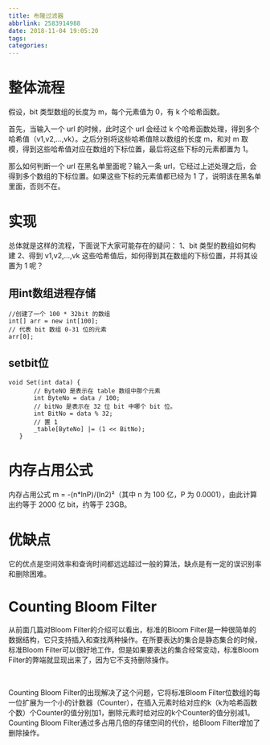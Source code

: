 ```yaml
---
title: 布隆过滤器
abbrlink: 2583914988
date: 2018-11-04 19:05:20
tags:
categories:
---
```

# 整体流程
假设，bit 类型数组的长度为 m，每个元素值为 0，有 k 个哈希函数。

首先，当输入一个 url 的时候，此时这个 url 会经过 k 个哈希函数处理，得到多个哈希值（v1,v2,...,vk）。之后分别将这些哈希值除以数组的长度 m，和对 m 取模，得到这些哈希值对应在数组的下标位置，最后将这些下标的元素都置为 1。

那么如何判断一个 url 在黑名单里面呢？输入一条 url，它经过上述处理之后，会得到多个数组的下标位置。如果这些下标的元素值都已经为 1 了，说明该在黑名单里面，否则不在。

# 实现
总体就是这样的流程，下面说下大家可能存在的疑问：
1、bit 类型的数组如何构建
2、得到 v1,v2,...,vk 这些哈希值后，如何得到其在数组的下标位置，并将其设置为 1 呢？

## 用int数组进程存储
```
//创建了一个 100 * 32bit 的数组
int[] arr = new int[100]; 
// 代表 bit 数组 0-31 位的元素
arr[0];
```

## setbit位

```
void Set(int data) {
       // ByteNO 是表示在 table 数组中那个元素
       int ByteNo = data / 100;
       // bitNo 是表示在 32 位 bit 中哪个 bit 位。
       int BitNo = data % 32;
       // 置 1
       _table[ByteNo] |= (1 << BitNo); 
   }
```

# 内存占用公式
内存占用公式 m = -(n*lnP)/(ln2)²（其中 n 为 100 亿，P 为 0.0001），由此计算出约等于 2000 亿 bit，约等于 23GB。

# 优缺点
它的优点是空间效率和查询时间都远远超过一般的算法，缺点是有一定的误识别率和删除困难。


# Counting Bloom Filter
从前面几篇对Bloom Filter的介绍可以看出，标准的Bloom Filter是一种很简单的数据结构，它只支持插入和查找两种操作。在所要表达的集合是静态集合的时候，标准Bloom Filter可以很好地工作，但是如果要表达的集合经常变动，标准Bloom Filter的弊端就显现出来了，因为它不支持删除操作。


 

Counting Bloom Filter的出现解决了这个问题，它将标准Bloom Filter位数组的每一位扩展为一个小的计数器（Counter），在插入元素时给对应的k（k为哈希函数个数）个Counter的值分别加1，删除元素时给对应的k个Counter的值分别减1。Counting Bloom Filter通过多占用几倍的存储空间的代价，给Bloom Filter增加了删除操作。


